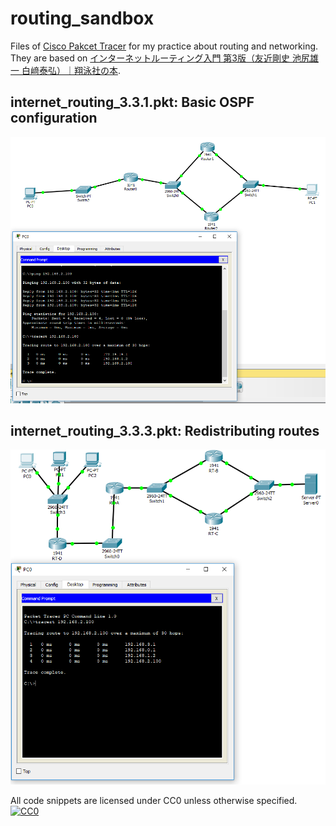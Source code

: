 # routing_sandbox

Files of [Cisco Pakcet Tracer](https://www.netacad.com/courses/packet-tracer-download/) for my practice about routing and networking. They are based on [インターネットルーティング入門 第3版（友近剛史 池尻雄一 白﨑泰弘）｜翔泳社の本](https://www.shoeisha.co.jp/book/detail/9784798134819).

## internet_routing_3.3.1.pkt: Basic OSPF configuration

![](internet_routing_3.3.1.png)

## internet_routing_3.3.3.pkt: Redistributing routes

![](internet_routing_3.3.3.png)

All code snippets are licensed under CC0 unless otherwise specified.
[![CC0](http://i.creativecommons.org/p/zero/1.0/88x31.png)](http://creativecommons.org/publicdomain/zero/1.0/)
